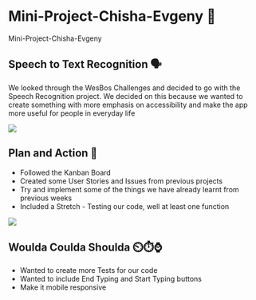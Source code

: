 # Mini-Project-Chisha-Evgeny 📘
Mini-Project-Chisha-Evgeny


## Speech to Text Recognition 🗣️
We looked through the WesBos Challenges and decided to go with the Speech Recognition project. We decided on this because we wanted to create something with more emphasis on accessibility and make the app more useful for people in everyday life

![](https://media2.giphy.com/media/3o6Zt6tIum2ZwBzlWE/200.gif)


## Plan and Action 📝
 - Followed the Kanban Board
 - Created some User Stories and Issues from previous projects
 - Try and implement some of the things we have already learnt from previous weeks
 - Included a Stretch - Testing our code, well at least one function

![](https://media.tenor.com/images/5283f530ead707d7f747262d632be43a/tenor.gif)


## Woulda Coulda Shoulda ⏲️⏱️⌚
 - Wanted to create more Tests for our code
 - Wanted to include End Typing and Start Typing buttons 
 - Make it mobile responsive


